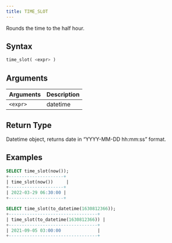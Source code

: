 ```yaml
---
title: TIME_SLOT
---
```


Rounds the time to the half hour.
## Syntax

```sql
time_slot( <expr> )
```

## Arguments

| Arguments   | Description |
| ----------- | ----------- |
| `<expr>` | datetime |

## Return Type
Datetime object, returns date in “YYYY-MM-DD hh:mm:ss” format.

## Examples

```sql
SELECT time_slot(now());
+---------------------+
| time_slot(now())     |
+---------------------+
| 2022-03-29 06:30:00 |
+---------------------+

SELECT time_slot(to_datetime(1630812366));
+----------------------------------+
| time_slot(to_datetime(1630812366)) |
+----------------------------------+
| 2021-09-05 03:00:00              |
+----------------------------------+
```
